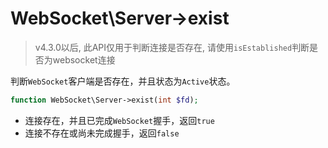 # WebSocket\Server->exist

> v4.3.0以后, 此API仅用于判断连接是否存在, 请使用`isEstablished`判断是否为websocket连接

判断`WebSocket`客户端是否存在，并且状态为`Active`状态。

```php
function WebSocket\Server->exist(int $fd);
```

* 连接存在，并且已完成`WebSocket`握手，返回`true`
* 连接不存在或尚未完成握手，返回`false`
